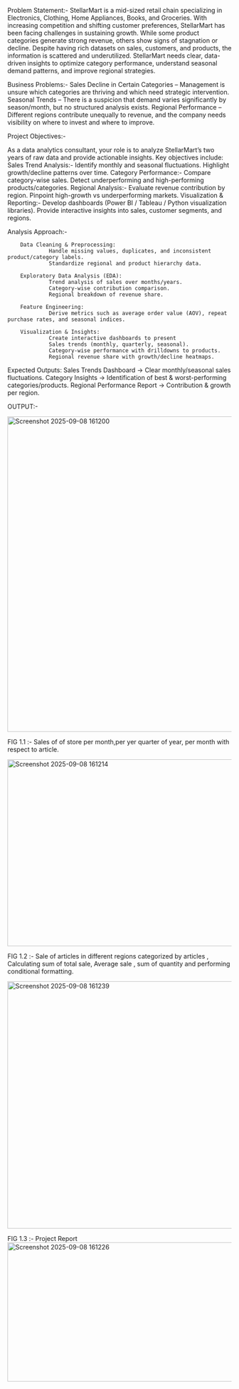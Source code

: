  Problem Statement:-
 StellarMart is a mid-sized retail chain specializing in Electronics, Clothing, Home Appliances, Books, and Groceries.
 With increasing competition and shifting customer preferences, StellarMart has been facing challenges in sustaining growth.
 While some product categories generate strong revenue, others show signs of stagnation or decline.
 Despite having rich datasets on sales, customers, and products, the information is scattered and underutilized. StellarMart needs clear,
 data-driven insights to optimize category performance, understand seasonal demand patterns, and improve regional strategies.


 Business Problems:-
 Sales Decline in Certain Categories – Management is unsure which categories are thriving and which need strategic intervention.
 Seasonal Trends – There is a suspicion that demand varies significantly by season/month, but no structured analysis exists.
 Regional Performance – Different regions contribute unequally to revenue, and the company needs visibility on where to invest and where to improve.


 Project Objectives:-
 
 As a data analytics consultant, your role is to analyze StellarMart’s two years of raw data and provide actionable insights. Key objectives include:
 Sales Trend Analysis:-
       Identify monthly and seasonal fluctuations.
       Highlight growth/decline patterns over time.
 Category Performance:-
       Compare category-wise sales.
       Detect underperforming and high-performing products/categories.
 Regional Analysis:-
       Evaluate revenue contribution by region.
       Pinpoint high-growth vs underperforming markets.
 Visualization & Reporting:-
       Develop dashboards (Power BI / Tableau / Python visualization libraries).
       Provide interactive insights into sales, customer segments, and regions.


 Analysis Approach:-
 
        Data Cleaning & Preprocessing:
                 Handle missing values, duplicates, and inconsistent product/category labels.
                 Standardize regional and product hierarchy data.
                 
        Exploratory Data Analysis (EDA):
                 Trend analysis of sales over months/years.
                 Category-wise contribution comparison.
                 Regional breakdown of revenue share.
                 
        Feature Engineering:
                 Derive metrics such as average order value (AOV), repeat purchase rates, and seasonal indices.

        Visualization & Insights:
                 Create interactive dashboards to present
                 Sales trends (monthly, quarterly, seasonal).
                 Category-wise performance with drilldowns to products.
                 Regional revenue share with growth/decline heatmaps.


Expected Outputs:
                Sales Trends Dashboard → Clear monthly/seasonal sales fluctuations.
                Category Insights → Identification of best & worst-performing categories/products.
                Regional Performance Report → Contribution & growth per region.


OUTPUT:-

<img width="1144" height="709" alt="Screenshot 2025-09-08 161200" src="https://github.com/user-attachments/assets/f75dad2a-29fc-4f13-a62c-ad105af973ab" />

FIG 1.1 :- Sales of of store per month,per yer quarter of year, per month with respect to article.

<img width="1575" height="420" alt="Screenshot 2025-09-08 161214" src="https://github.com/user-attachments/assets/43a4cdda-ec1d-47b8-93f6-de3c81cc1e72" />

FIG 1.2 :- Sale of  articles in different regions categorized by articles , Calculating sum of total sale, Average sale , sum of quantity and performing conditional formatting.

<img width="1131" height="556" alt="Screenshot 2025-09-08 161239" src="https://github.com/user-attachments/assets/5bc55e2a-8ec4-4cdd-a751-666de338f3b5" />

FIG 1.3 :- Project Report
<img width="990" height="313" alt="Screenshot 2025-09-08 161226" src="https://github.com/user-attachments/assets/7b36fff9-f81a-470c-a7bf-378308796bd9" />



        
                 
            
       

